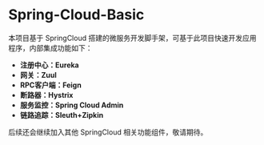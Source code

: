 # Spring-Cloud-Basic

本项目基于 SpringCloud 搭建的微服务开发脚手架，可基于此项目快速开发应用程序，内部集成功能如下：

- **注册中心：Eureka**
- **网关：Zuul**
- **RPC客户端：Feign**
- **断路器：Hystrix**
- **服务监控：Spring Cloud Admin**
- **链路追踪：Sleuth+Zipkin**

后续还会继续加入其他 SpringCloud 相关功能组件，敬请期待。

